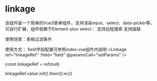 # linkage
该组件是一个简单的Vue3表单组件，支持渲染input、select、data-picker等，可自行扩展，组件依赖于Element-plus
select：
  支持远程搜索
  支持级联

使用场景：表格过滤条件

使用方式：
field字段配置可参照index.vue组件内说明
<Linkage ref="linkageRef" :field="field" @paramsCall="setParams" />

const linkageRef = ref(null)

linkageRef.value.init().then(()=>{})
